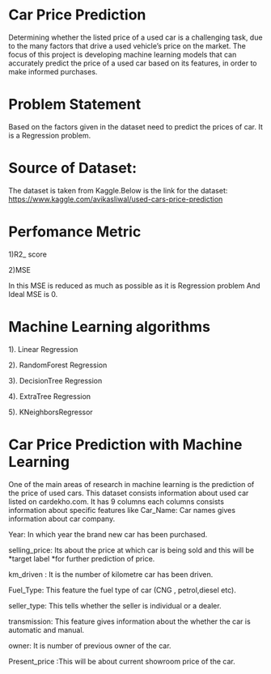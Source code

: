 # Car Price Prediction

Determining whether the listed price of a used car is a challenging task, due to the many factors that drive a used vehicle’s price on the market. The focus of this project is developing machine learning models that can accurately predict the price of a used car based on its features, in order to make informed purchases.

# Problem Statement

Based on the factors given in the dataset need to predict the prices of car. It is a Regression problem.

# Source of Dataset:

The dataset is taken from Kaggle.Below is the link for the dataset:
https://www.kaggle.com/avikasliwal/used-cars-price-prediction

# Perfomance Metric

1)R2_ score

2)MSE

In this MSE is reduced as much as possible as it is Regression problem And Ideal MSE is 0.

# Machine Learning algorithms 

1). Linear Regression

2). RandomForest Regression

3). DecisionTree Regression

4). ExtraTree Regression

5). KNeighborsRegressor

# Car Price Prediction with Machine Learning

One of the main areas of research in machine learning is the prediction of the price of used cars. This dataset consists information about used car listed on cardekho.com. It has 9 columns each columns consists information about specific features like Car_Name: Car names gives information about car company.

Year: In which year the brand new car has been purchased.

selling_price: Its about the price at which car is being sold and this will be *target label *for further prediction of price.

km_driven : It is the number of kilometre car has been driven.

Fuel_Type: This feature the fuel type of car (CNG , petrol,diesel etc).

seller_type: This tells whether the seller is individual or a dealer.

transmission: This feature gives information about the whether the car is automatic and manual.

owner: It is number of previous owner of the car.

Present_price :This will be about current showroom price of the car.

